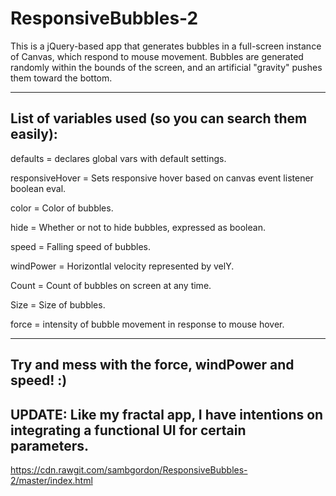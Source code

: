 # ResponsiveBubbles-2
This is a jQuery-based app that generates bubbles in a full-screen instance of Canvas, which respond to mouse movement.
Bubbles are generated randomly within the bounds of the screen, and an artificial "gravity" pushes them toward the bottom.

__________


## List of variables used (so you can search them easily):
defaults = declares global vars with default settings.

responsiveHover = Sets responsive hover based on canvas event listener boolean eval.

color = Color of bubbles.

hide = Whether or not to hide bubbles, expressed as boolean.

speed = Falling speed of bubbles.

windPower = Horizontlal velocity represented by velY.

Count = Count of bubbles on screen at any time.

Size = Size of bubbles.

force = intensity of bubble movement in response to mouse hover.

_________

## Try and mess with the force, windPower and speed! :)

## UPDATE: Like my fractal app, I have intentions on integrating a functional UI for certain parameters.

https://cdn.rawgit.com/sambgordon/ResponsiveBubbles-2/master/index.html
